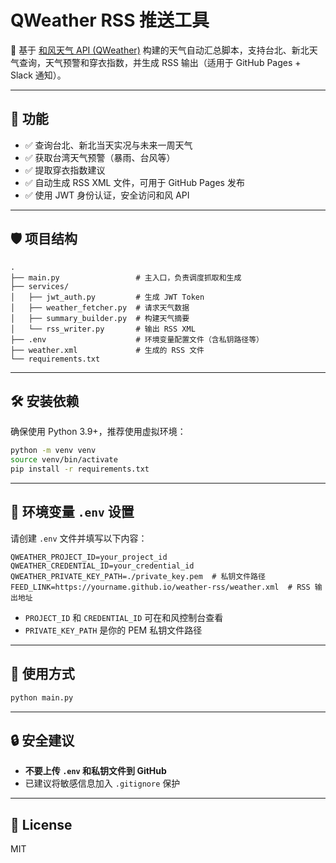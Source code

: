 # QWeather RSS 推送工具

📡 基于 [和风天气 API (QWeather)](https://dev.qweather.com/) 构建的天气自动汇总脚本，支持台北、新北天气查询，天气预警和穿衣指数，并生成 RSS 输出（适用于 GitHub Pages + Slack 通知）。

---

## 🔧 功能

- ✅ 查询台北、新北当天实况与未来一周天气
- ✅ 获取台湾天气预警（暴雨、台风等）
- ✅ 提取穿衣指数建议
- ✅ 自动生成 RSS XML 文件，可用于 GitHub Pages 发布
- ✅ 使用 JWT 身份认证，安全访问和风 API

---

## 🛡️ 项目结构

```
.
├── main.py                 # 主入口，负责调度抓取和生成
├── services/
│   ├── jwt_auth.py         # 生成 JWT Token
│   ├── weather_fetcher.py  # 请求天气数据
│   ├── summary_builder.py  # 构建天气摘要
│   └── rss_writer.py       # 输出 RSS XML
├── .env                    # 环境变量配置文件（含私钥路径等）
├── weather.xml             # 生成的 RSS 文件
└── requirements.txt
```

---

## 🛠️ 安装依赖

确保使用 Python 3.9+，推荐使用虚拟环境：

```bash
python -m venv venv
source venv/bin/activate
pip install -r requirements.txt
```

---

## 🔑 环境变量 `.env` 设置

请创建 `.env` 文件并填写以下内容：

```dotenv
QWEATHER_PROJECT_ID=your_project_id
QWEATHER_CREDENTIAL_ID=your_credential_id
QWEATHER_PRIVATE_KEY_PATH=./private_key.pem  # 私钥文件路径
FEED_LINK=https://yourname.github.io/weather-rss/weather.xml  # RSS 输出地址
```

- `PROJECT_ID` 和 `CREDENTIAL_ID` 可在和风控制台查看
- `PRIVATE_KEY_PATH` 是你的 PEM 私钥文件路径

---

## 🚀 使用方式

```bash
python main.py
```

---

## 🔒 安全建议

- **不要上传 `.env` 和私钥文件到 GitHub**
- 已建议将敏感信息加入 `.gitignore` 保护

---

## 📜 License

MIT
